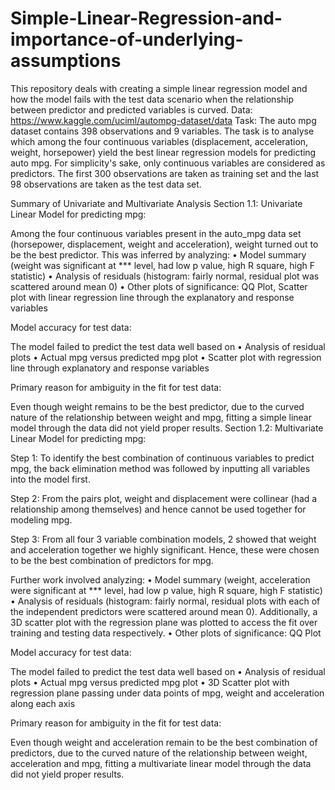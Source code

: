 # Simple-Linear-Regression-and-importance-of-underlying-assumptions
This repository deals with creating a simple linear regression model and how the model fails with the test data scenario when the relationship between predictor and predicted variables is curved.
Data: https://www.kaggle.com/uciml/autompg-dataset/data
Task: The auto mpg dataset contains 398 observations and 9 variables. The task is to analyse which among the four continuous variables (displacement, acceleration, weight, horsepower) yield the best linear regression models for predicting auto mpg. 
For simplicity's sake, only continuous variables are considered as predictors. The first 300 observations are taken as training set and the last 98 observations are taken as the test data set.

Summary of Univariate and Multivariate Analysis
Section 1.1: Univariate Linear Model for predicting mpg:

Among the four continuous variables present in the auto_mpg data set (horsepower, displacement, weight and acceleration), weight turned out to be the best predictor. This was inferred by analyzing:
•	Model summary (weight was significant at *** level, had low p value, high R square, high F statistic)
•	Analysis of residuals (histogram: fairly normal, residual plot was scattered around mean 0)
•	Other plots of significance: QQ Plot, Scatter plot with linear regression line through the explanatory and response variables

Model accuracy for test data:

The model failed to predict the test data well based on 
•	Analysis of residual plots
•	Actual mpg versus predicted mpg plot 
•	Scatter plot with regression line through explanatory and response variables

Primary reason for ambiguity in the fit for test data:

Even though weight remains to be the best predictor, due to the curved nature of the relationship between weight and mpg, fitting a simple linear model through the data did not yield proper results.
Section 1.2: Multivariate Linear Model for predicting mpg:

Step 1: To identify the best combination of continuous variables to predict mpg, the back elimination method was followed by inputting all variables into the model first.

Step 2: From the pairs plot, weight and displacement were collinear (had a relationship among themselves) and hence cannot be used together for modeling mpg. 

Step 3: From all four 3 variable combination models, 2 showed that weight and acceleration together we highly significant. Hence, these were chosen to be the best combination of predictors for mpg.

Further work involved analyzing:
•	Model summary (weight, acceleration were significant at *** level, had low p value, high R square, high F statistic)
•	Analysis of residuals (histogram: fairly normal, residual plots with each of the independent predictors were scattered around mean 0). Additionally, a 3D scatter plot with the regression plane was plotted to access the fit over training and testing data respectively.
•	Other plots of significance: QQ Plot

Model accuracy for test data:

The model failed to predict the test data well based on 
•	Analysis of residual plots
•	Actual mpg versus predicted mpg plot 
•	3D Scatter plot with regression plane passing under data points of mpg, weight and acceleration along each axis

Primary reason for ambiguity in the fit for test data:

Even though weight and acceleration remain to be the best combination of predictors, due to the curved nature of the relationship between weight, acceleration and mpg, fitting a multivariate linear model through the data did not yield proper results.
